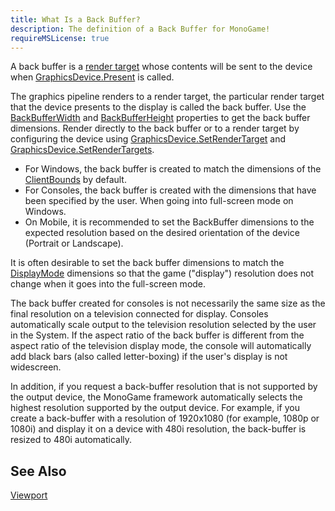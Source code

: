 ```yaml
---
title: What Is a Back Buffer?
description: The definition of a Back Buffer for MonoGame!
requireMSLicense: true
---
```


A back buffer is a [render target](./WhatIs_Render_Target.md) whose contents will be sent to the device when [GraphicsDevice.Present](xref:Microsoft.Xna.Framework.Graphics.GraphicsDevice.Present) is called.

The graphics pipeline renders to a render target, the particular render target that the device presents to the display is called the back buffer. Use the [BackBufferWidth](xref:Microsoft.Xna.Framework.Graphics.PresentationParameters.BackBufferWidth) and [BackBufferHeight](xref:Microsoft.Xna.Framework.Graphics.PresentationParameters.BackBufferHeight) properties to get the back buffer dimensions. Render directly to the back buffer or to a render target by configuring the device using [GraphicsDevice.SetRenderTarget](/api/Microsoft.Xna.Framework.Graphics.GraphicsDevice.html#Microsoft_Xna_Framework_Graphics_GraphicsDevice_SetRenderTarget_Microsoft_Xna_Framework_Graphics_RenderTarget2D_) and [GraphicsDevice.SetRenderTargets](/api/Microsoft.Xna.Framework.Graphics.GraphicsDevice.html#Microsoft_Xna_Framework_Graphics_GraphicsDevice_SetRenderTargets_Microsoft_Xna_Framework_Graphics_RenderTargetBinding___).

* For Windows, the back buffer is created to match the dimensions of the [ClientBounds](xref:Microsoft.Xna.Framework.GameWindow.ClientBounds) by default.
* For Consoles, the back buffer is created with the dimensions that have been specified by the user. When going into full-screen mode on Windows.
* On Mobile, it is recommended to set the BackBuffer dimensions to the expected resolution based on the desired orientation of the device (Portrait or Landscape).

It is often desirable to set the back buffer dimensions to match the [DisplayMode](xref:Microsoft.Xna.Framework.Graphics.GraphicsDevice.DisplayMode) dimensions so that the game ("display") resolution does not change when it goes into the full-screen mode.

The back buffer created for consoles is not necessarily the same size as the final resolution on a television connected for display. Consoles automatically scale output to the television resolution selected by the user in the System. If the aspect ratio of the back buffer is different from the aspect ratio of the television display mode, the console will automatically add black bars (also called letter-boxing) if the user's display is not widescreen.

In addition, if you request a back-buffer resolution that is not supported by the output device, the MonoGame framework automatically selects the highest resolution supported by the output device. For example, if you create a back-buffer with a resolution of 1920x1080 (for example, 1080p or 1080i) and display it on a device with 480i resolution, the back-buffer is resized to 480i automatically.

## See Also

[Viewport](xref:Microsoft.Xna.Framework.Graphics.GraphicsDevice.Viewport)
